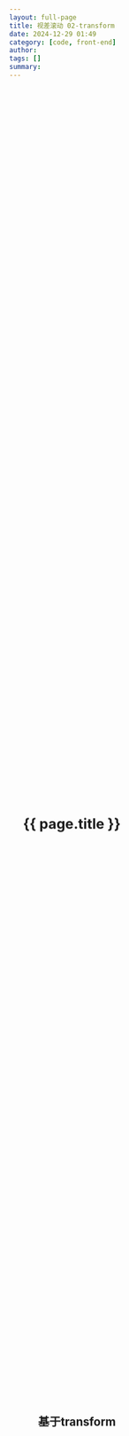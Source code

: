 ```yaml
---
layout: full-page
title: 视差滚动 02-transform
date: 2024-12-29 01:49
category: [code, front-end]
author: 
tags: []
summary: 
---
```

<style>
  .home-root {
    perspective: 1px;
    height: 100vh;
    overflow-x: hidden;
    overflow-y: auto;
    position: relative;
  }

  .layer {
    position: absolute;
    top: 0;
    left: 0;
    right: 0;
    bottom: 0;
    background-size: cover;
    background-position: center;
    transform: translateZ(var(--z));
    backface-visibility: hidden; /* 改善性能 */
  }

  #title-1 {
    z-index: 2;
    top: 30vh;
  }

  #ani-1-1 {
    position: relative;
    margin-top: 10vh;
    margin-left: 5vw;
    transform: translateZ(-0.02px);
    top: 50vh;
  }

  #ani-1-2 {
    position: relative;
    margin-top: 10vh;
    top: 120vh;
    transform: translateZ(-0.9px);
  }
  #ani-2-1 {
    margin-top: 10vh;
    top: 200vh;
  }

  #ani-2-2 {
    margin-top: 8vh;
    margin-left: 5vw;
    top: 220vh;
  }

  #ani-2-2 li {
    margin-top: 4vh;
  }

  .contact-alias {
    text-transform: uppercase;
  }

  #ani-3-1 {
    margin-top: 5vh;
    text-align: center;
    text-transform: uppercase;
    top: 330vh;
  }

  #ani-3-2 {
    list-style: none;
    display: flex;
    margin: 20vh auto 0;
    width: fit-content;
    top: 330vh;
  }

  #ani-3-2 li {
    margin-right: 1.1rem;
    margin-left: 1.1rem;
  }

  .icon {
    position: relative;
    font-size: 2.2rem;
    line-height: 1;
  }

  .icon::before {
    font-family: 'remixicon' !important;
    font-size: 2.2rem;
    position: relative;
    transition: all .2s ease;
    display: inline-block;
  }

  .icon-tip {
    pointer-events: none;
    touch-action: none;

    font-size: 0.5rem;
    color: var(--ly-background-color);
    background-color: var(--ly-font-color-2);
    padding: 5px;
    border-radius: 5px;

    opacity: 0;
    position: absolute;
    bottom: 100%;
    left: 50%;
    transform: translateX(-50%) translateY(-2.2rem);
    transition: all .2s ease;
  }

  @keyframes shake {
    0% { transform: translate(1px, 1px) rotate(0deg); }
    10% { transform: translate(-1px, -2px) rotate(-1deg); }
    20% { transform: translate(-3px, 0px) rotate(1deg); }
    30% { transform: translate(3px, 2px) rotate(0deg); }
    40% { transform: translate(1px, -1px) rotate(1deg); }
    50% { transform: translate(-1px, 2px) rotate(-1deg); }
    60% { transform: translate(-3px, 1px) rotate(0deg); }
    70% { transform: translate(3px, 1px) rotate(-1deg); }
    80% { transform: translate(-1px, -1px) rotate(1deg); }
    90% { transform: translate(1px, 2px) rotate(0deg); }
    100% { transform: translate(1px, -2px) rotate(-1deg); }
  }
  .icon:hover::before {
    animation: shake 0.82s cubic-bezier(.36,.07,.19,.97) both;
    transform: translate3d(0, 0, 0);
    backface-visibility: hidden;
    perspective: 1000px;
  }
  .icon:hover .icon-tip {
    transform: translateX(-50%) translateY(-1rem) scale(1.5);
    opacity: 1;
  }

</style>
<div class="home-root">
  <h1 id="title-1" class="layer" style="--z: -0.11px;">{{ page.title }}</h1>
  <h2 id="ani-1-1" class="layer" style="--z: -0.2px;">基于transform</h2>
  <h3 id="ani-1-2" class="layer" style="--z: -2px;">总体评价：用css实现，快速上手，但是要做出好效果非常不容易</h3>
  <h2 id="ani-2-1" class="layer" style="--z: -0.3px;">技术核心有几点</h2>
  <ul id="ani-2-2" class="layer" style="--z: -0.1px;">
    <li>父元素设置 perspective</li>
    <li>子元素设置 translateZ</li>
    <li>滚动时更新 translateY</li>
  </ul>
  <ui id="ani-3-2" class="layer" style="--z: -1px;">
    {%- for s in site.social -%}
      <li>
        <a title="{{ s.alias }}" class="contact-alias" href="{{ s.url }}" target="_blank">
          <i class="{{ s.icon }} icon">
            <h5 class="icon-tip">{{ s.alias }}</h5>
          </i>
        </a>
      </li>
    {%- endfor -%}
  </ui>
  <h6 id="ani-3-1" class="layer" style="--z: -1px;">Contact</h6>
</div>

<script>
const scene = document.querySelector('.home-root');
const layers = document.querySelectorAll('.layer');

function handleScroll() {
  const scrollPosition = scene.getBoundingClientRect().top;
  layers.forEach(layer => {
    const depth = layer.style('--z').replace('px', '');
    const factor = -(depth / Math.abs(depth)) * Math.min(Math.abs(depth), Math.abs(scrollPosition));
    layer.style.transform = `translateZ(${depth}px) translateY(${factor}px)`;
  });
}

// 监听滚动事件
scene.addEventListener('scroll', handleScroll);
window.addEventListener('resize', handleScroll);

// 初始化调用
handleScroll();

</script>